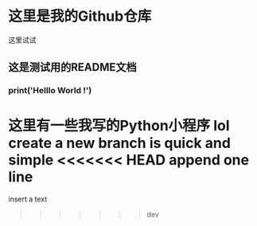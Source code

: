 # 这里是我的Github仓库 

这里试试
## 这是测试用的README文档
### print('Helllo World !')
这里有一些我写的Python小程序
lol
create a new branch is quick and simple
<<<<<<< HEAD
append one line
=======
insert a text
>>>>>>> dev

